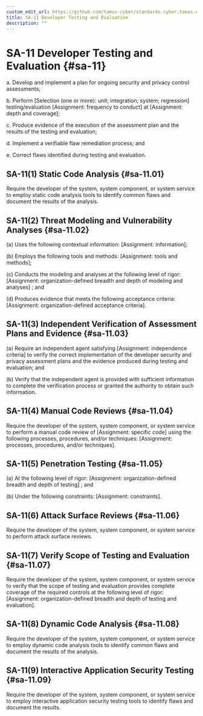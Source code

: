 ```yaml
---
custom_edit_url: https://github.com/tamus-cyber/standards.cyber.tamus.edu/tree/main/content/tamus.edu/TAMUS_profile.xml
title: SA-11 Developer Testing and Evaluation
description: ""
---
```


# SA-11 Developer Testing and Evaluation {#sa-11}

a. Develop and implement a plan for ongoing security and privacy control assessments;

b. Perform [Selection (one or more): unit; integration; system; regression] testing/evaluation [Assignment: frequency to conduct] at [Assignment: depth and coverage];

c. Produce evidence of the execution of the assessment plan and the results of the testing and evaluation;

d. Implement a verifiable flaw remediation process; and

e. Correct flaws identified during testing and evaluation.

## SA-11(1) Static Code Analysis {#sa-11.01}

Require the developer of the system, system component, or system service to employ static code analysis tools to identify common flaws and document the results of the analysis.

## SA-11(2) Threat Modeling and Vulnerability Analyses {#sa-11.02}

(a) Uses the following contextual information: [Assignment: information];

(b) Employs the following tools and methods: [Assignment: tools and methods];

(c) Conducts the modeling and analyses at the following level of rigor: [Assignment: organization-defined breadth and depth of modeling and analyses] ; and

(d) Produces evidence that meets the following acceptance criteria: [Assignment: organization-defined acceptance criteria].

## SA-11(3) Independent Verification of Assessment Plans and Evidence {#sa-11.03}

(a) Require an independent agent satisfying [Assignment: independence criteria] to verify the correct implementation of the developer security and privacy assessment plans and the evidence produced during testing and evaluation; and

(b) Verify that the independent agent is provided with sufficient information to complete the verification process or granted the authority to obtain such information.

## SA-11(4) Manual Code Reviews {#sa-11.04}

Require the developer of the system, system component, or system service to perform a manual code review of [Assignment: specific code] using the following processes, procedures, and/or techniques: [Assignment: processes, procedures, and/or techniques].

## SA-11(5) Penetration Testing {#sa-11.05}

(a) At the following level of rigor: [Assignment: organization-defined breadth and depth of testing] ; and

(b) Under the following constraints: [Assignment: constraints].

## SA-11(6) Attack Surface Reviews {#sa-11.06}

Require the developer of the system, system component, or system service to perform attack surface reviews.

## SA-11(7) Verify Scope of Testing and Evaluation {#sa-11.07}

Require the developer of the system, system component, or system service to verify that the scope of testing and evaluation provides complete coverage of the required controls at the following level of rigor: [Assignment: organization-defined breadth and depth of testing and evaluation].

## SA-11(8) Dynamic Code Analysis {#sa-11.08}

Require the developer of the system, system component, or system service to employ dynamic code analysis tools to identify common flaws and document the results of the analysis.

## SA-11(9) Interactive Application Security Testing {#sa-11.09}

Require the developer of the system, system component, or system service to employ interactive application security testing tools to identify flaws and document the results.


